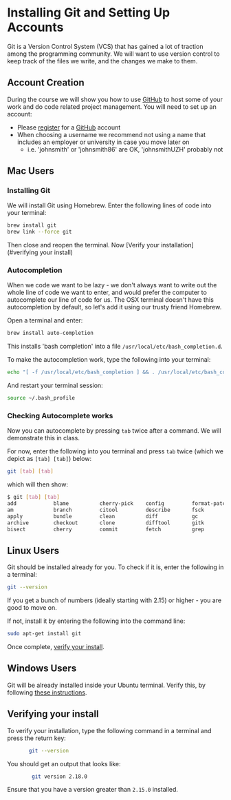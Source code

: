<!--
TODO: Should we add a GIT GUI to installation guide?
-->

# Installing Git and Setting Up Accounts

Git is a Version Control System (VCS) that has gained a lot of traction among the programming community.
We will want to use version control to keep track of the files we write, and the changes we make to them.

## Account Creation

During the course we will show you how to use [GitHub](https://www.github.com) to host some of your work and do code related project management. You will need to set up an account:

<!-- During the course we will show you how to host some of your work on GitHub and the Economics Department's internal GitLab server.
You will need to setup accounts for each of these: -->

* Please [register](https://github.com/join) for a [GitHub](https://github.com/) account
* When choosing a username we recommend not using a name that includes an employer or university in case you move later on
    - i.e. 'johnsmith' or 'johnsmith86' are OK, 'johnsmithUZH' probably not
<!-- *   Sign into the [Economics Department's GitLab server](https://econgit.uzh.ch/). Use your UZH shortname and your web-access password (same as for OLAT). You will need to access "Econ Git" while on-site at UZH or whilst using a UZH VPN if you are off-site. -->

<!-- !!! danger "Non-UZH Economics Students"
    The UZH Department of Economics has a internal Git server that may be hard for you to access.
    It looks and behaves almost identically to [GitLab](https://about.gitlab.com/).
    We recommend that you register for an account here, so you can follow along in class. -->

## Mac Users

### Installing Git 

We will install Git using Homebrew. Enter the following lines of code into your terminal:

``` bash
brew install git
brew link --force git
```

Then close and reopen the terminal. Now [Verify your installation](#verifying your install)


### Autocompletion

When we code we want to be lazy - we don't always want to write out the whole line of code we want to enter, and would prefer the computer to autocomplete our line of code for us.
The OSX terminal doesn't have this autocompletion by default, so let's add it using our trusty friend Homebrew.

Open a terminal and enter:

``` bash
brew install auto-completion
```

This installs 'bash completion' into a file `/usr/local/etc/bash_completion.d`.

To make the autocompletion work, type the following into your terminal:

```bash
echo "[ -f /usr/local/etc/bash_completion ] && . /usr/local/etc/bash_completion" >> ~/.bash_profile
```

And restart your terminal session:

``` bash
source ~/.bash_profile
```

### Checking Autocomplete works

Now you can autocomplete by pressing `tab` twice after a command.
We will demonstrate this in class.

For now, enter the following into you terminal and press `tab` twice (which we depict as `[tab] [tab]`) below:

``` bash
git [tab] [tab]
```

which will then show:

```bash
$ git [tab] [tab]
add            blame          cherry-pick    config         format-patch   gui            merge          push           repack         rm             stage          whatchanged
am             branch         citool         describe       fsck           help           mergetool      range-diff     replace        send-email     stash          worktree
apply          bundle         clean          diff           gc             init           mv             rebase         request-pull   shortlog       status
archive        checkout       clone          difftool       gitk           instaweb       notes          reflog         reset          show           submodule
bisect         cherry         commit         fetch          grep           log            pull           remote         revert         show-branch    tag
```

<!--  OLD autocompletion guide - let's hope the brew one works
Also install the command-line auto-completion script. For this go to [this website](https://github.com/git/git/raw/master/contrib/completion/git-completion.bash). You should now see a the text file starting with

```
# bash/zsh completion support for core Git.
#
# Copyright (C) 2006,2007 Shawn O. Pearce <spearce@spearce.org>
# Conceptually based on gitcompletion (http://gitweb.hawaga.org.uk/).
# Distributed under the GNU General Public License, version 2.0.
```

save this file as `git-completion.bash` to your user folder by pressing `CMD+s`. If you want to know where your user folder is, open a terminal and type ```pwd```. For Uli it is for example under `/Users/ubergmann`.

If you use Safari, make sure to save the file as `Page Source` and don't append a `.txt` to its filename (Chrome does this automatically). If everything went right, you can now type `ls` in your terminal window and should see `git-completion.bash` there between other files. -->


## Linux Users

Git should be installed already for you. 
To check if it is, enter the following in a terminal:

``` bash
git --version
```

If you get a bunch of numbers (ideally starting with 2.15) or higher - you are good to move on.

If not, install it by entering the following into the command line:

``` bash
sudo apt-get install git
```

Once complete, [verify your install](#verifying-your-install).

## Windows Users

Git will be already installed inside your Ubuntu terminal.
Verify this, by following [these instructions](#verifying-your-install).

## Verifying your install

<!-- We will need to make Git accessible from the command line. Windows and Mac users will need to follow the steps on the page "Modifying Path Settings." Linux users will already have git accessible from the command line. -->

To verify your installation, type the following command in a terminal and press the return key:

```bash
       git --version
```

You should get an output that looks like:

```bash
        git version 2.18.0
```

Ensure that you have a version greater than `2.15.0` installed.
